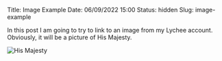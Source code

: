 Title: Image Example
Date: 06/09/2022 15:00
Status: hidden
Slug: image-example

In this post I am going to try to link to an image from my Lychee account. Obviously, it will be a picture of His Majesty.

![His Majesty](https://guybrushthreepwood.noho.st/lychee/uploads/small/32e59f1be6c32bdda482b2f303ef8a04.JPG)
